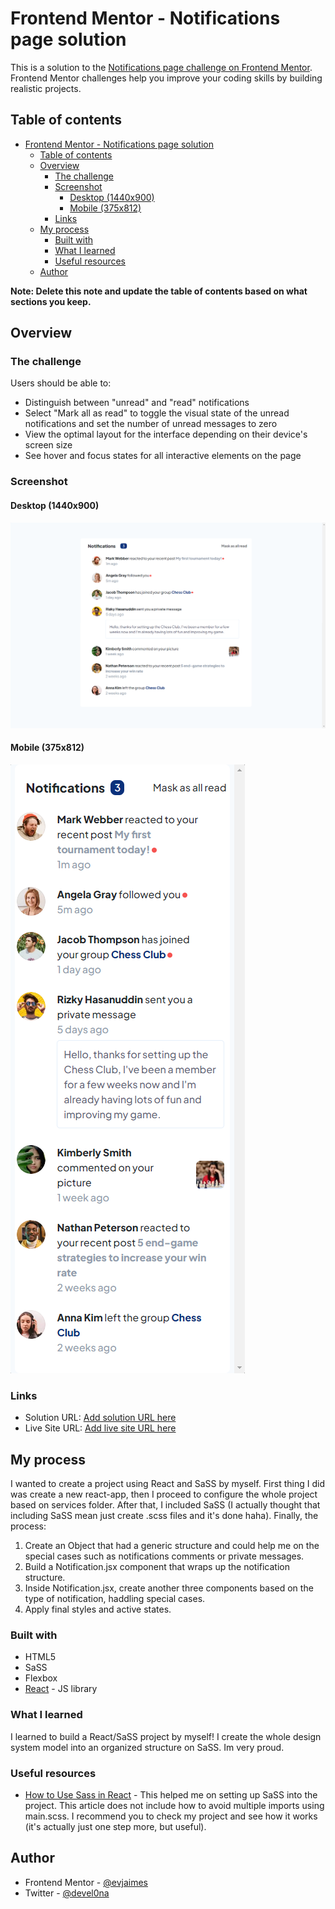 # Frontend Mentor - Notifications page solution

This is a solution to the [Notifications page challenge on Frontend Mentor](https://www.frontendmentor.io/challenges/notifications-page-DqK5QAmKbC). Frontend Mentor challenges help you improve your coding skills by building realistic projects. 

## Table of contents

- [Frontend Mentor - Notifications page solution](#frontend-mentor---notifications-page-solution)
  - [Table of contents](#table-of-contents)
  - [Overview](#overview)
    - [The challenge](#the-challenge)
    - [Screenshot](#screenshot)
      - [Desktop (1440x900)](#desktop-1440x900)
      - [Mobile (375x812)](#mobile-375x812)
    - [Links](#links)
  - [My process](#my-process)
    - [Built with](#built-with)
    - [What I learned](#what-i-learned)
    - [Useful resources](#useful-resources)
  - [Author](#author)

**Note: Delete this note and update the table of contents based on what sections you keep.**

## Overview

### The challenge

Users should be able to:

- Distinguish between "unread" and "read" notifications
- Select "Mark all as read" to toggle the visual state of the unread notifications and set the number of unread messages to zero
- View the optimal layout for the interface depending on their device's screen size
- See hover and focus states for all interactive elements on the page

### Screenshot

#### Desktop (1440x900) 
![](./public/Laptop-1-1440x900.png)

#### Mobile (375x812) 
![](./public/iPhone-XS-X-375x812.png)



### Links

- Solution URL: [Add solution URL here](https://your-solution-url.com)
- Live Site URL: [Add live site URL here](https://your-live-site-url.com)

## My process

I wanted to create a project using React and SaSS by myself. First thing I did was create a new react-app, then I proceed to configure the whole project based on services folder. After that, I included SaSS (I actually thought that including SaSS mean just create .scss files and it's done haha). Finally, the process:

1. Create an Object that had a generic structure and could help me on the special cases such as notifications comments or private messages.
2. Build a Notification.jsx component that wraps up the notification structure.
3. Inside Notification.jsx, create another three components based on the type of notification, haddling special cases.
4. Apply final styles and active states.
### Built with

- HTML5
- SaSS
- Flexbox
- [React](https://reactjs.org/) - JS library


### What I learned

I learned to build a React/SaSS project by myself! I create the whole design system model into an organized structure on SaSS. Im very proud.



### Useful resources

- [How to Use Sass in React](https://www.makeuseof.com/react-sass-how-use/) - This helped me on setting up SaSS into the project. This article does not include how to avoid multiple imports using main.scss. I recommend you to check my project and see how it works (it's actually just one step more, but useful).

## Author


- Frontend Mentor - [@evjaimes](https://www.frontendmentor.io/profile/evjaimes)
- Twitter - [@devel0na](https://www.twitter.com/devel0na)

